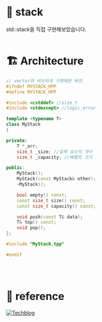 # 📌 stack
std::stack을 직접 구현해보았습니다.
<br/>
<br/>

# 🏗️ Architecture

```c++
// vector와 비슷하게 구현해본 버전
#ifndef MYSTACK_HPP
#define MYSTACK_HPP

#include <cstddef> //size_t
#include <stdexcept> //logic_error

template <typename T>
class MyStack
{

private:
    T *_arr;
    size_t _size; //실제 요소의 개수
    size_t _capacity; //배열의 크기

public:
    MyStack();
    MyStack(const MyStack& other);
    ~MyStack();

    bool empty() const;
    const size_t size() const;
    const size_t capacity() const;

    void push(const T& data);
    T& top() const;
    void pop();
};

#include "MyStack.tpp"

#endif
```

<br/>
<br/>

# :memo: reference
[![Techblog](https://img.shields.io/badge/reference-00599C?style=for-the-badge&logo=cplusplus&logoColor=white)](https://en.cppreference.com/w/cpp/container/stack)


<!-- makedown preview : cmd + shift + v -->
<!--
https://www.d5br5.dev/blog/pro_tip/tech_stack_icon  // 기술스택 뱃지 활용법 블로그
https://simpleicons.org/ // 뱃지 홈페이지
<img src="https://img.shields.io/badge/C/<Name>-<Color>?style=for-the-badge&logo=<TechName>&logoColor=white"/><a> // 기술스택 뱃지 양식
-->
